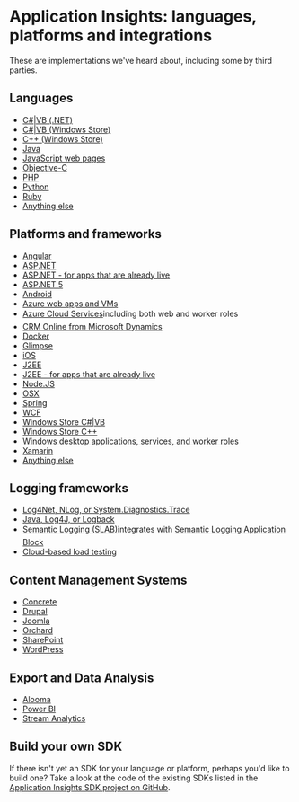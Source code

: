 <properties
	pageTitle="Application Insights: languages, platforms and integrations| Microsoft Azure"
	description="Languages, platforms and integrations available for Application Insights"
	services="application-insights"
    documentationCenter=""
	authors="OlegAnaniev-MSFT"
	manager="douge"/>

<tags
	ms.service="application-insights"
	ms.workload="tbd"
	ms.tgt_pltfrm="ibiza"
	ms.devlang="na"
	ms.topic="get-started-article"
	ms.date="03/02/2016"
	ms.author="awills"/>

# Application Insights: languages, platforms and integrations

These are implementations we've heard about, including some by third parties.

## Languages

+ [C#|VB (.NET)](app-insights-asp-net.md)
+ [C#|VB (Windows Store)](app-insights-windows-get-started.md)
+ [C++ (Windows Store)](app-insights-windows-cpp.md)
+ [Java](app-insights-java-get-started.md)
+ [JavaScript web pages](app-insights-web-track-usage.md)
+ [Objective-C](https://github.com/Microsoft/ApplicationInsights-iOS)
+ [PHP](https://github.com/Microsoft/ApplicationInsights-PHP)
+ [Python](https://pypi.python.org/pypi/applicationinsights/0.1.0)
+ [Ruby](https://rubygems.org/gems/application_insights)
+ [Anything else](#projects)

## Platforms and frameworks

+ [Angular](https://www.npmjs.com/package/angular-applicationinsights)
+ [ASP.NET](app-insights-asp-net.md)
+ [ASP.NET - for apps that are already live](app-insights-monitor-performance-live-website-now.md)
+ [ASP.NET 5](app-insights-asp-net-five.md)
+ [Android](https://github.com/Microsoft/ApplicationInsights-Android)
+ [Azure web apps and VMs](../azure-portal/insights-perf-analytics.md)
+ [Azure Cloud Services](app-insights-cloudservices.md)&#151;including both web and worker roles
+ [CRM Online from Microsoft Dynamics](app-insights-sample-mscrm.md)
+ [Docker](app-insights-docker.md)
+ [Glimpse](https://azure.microsoft.com/blog/glimpse-application-insights/)
+ [iOS](https://github.com/Microsoft/ApplicationInsights-iOS)
+ [J2EE](app-insights-java-get-started.md)
+ [J2EE - for apps that are already live](app-insights-java-live.md)
+ [Node.JS](https://www.npmjs.com/package/applicationinsights)
+ [OSX](https://github.com/Microsoft/ApplicationInsights-OSX)
+ [Spring](http://joe.blog.freemansoft.com/2015/12/enabling-microsoft-application-insight.html)
+ [WCF](https://github.com/Microsoft/ApplicationInsights-SDK-Labs/blob/master/WCF/readme.md)
+ [Windows Store C#|VB](app-insights-windows-get-started.md)
+ [Windows Store C++](app-insights-windows-cpp.md)
+ [Windows desktop applications, services, and worker roles](app-insights-windows-desktop.md)
+ [Xamarin](https://github.com/Microsoft/ApplicationInsights-Xamarin)
+ [Anything else](#projects)


## Logging frameworks

+	[Log4Net, NLog, or System.Diagnostics.Trace](app-insights-diagnostic-search.md)
+	[Java, Log4J, or Logback](app-insights-java-trace-logs.md)
+   [Semantic Logging (SLAB)](https://github.com/fidmor89/SLAB_AppInsights)&#151;integrates with [Semantic Logging Application Block](https://msdn.microsoft.com/library/dn440729.aspx)
+   [Cloud-based load testing](http://blogs.msdn.com/b/visualstudioalm/archive/2015/07/30/getting-application-insights-counters-with-cloud-based-load-testing.aspx)


## Content Management Systems

+ [Concrete](https://github.com/fidmor89/appInsights-Concrete)
+ [Drupal](https://github.com/fidmor89/AppInsights-Drupal)
+ [Joomla](https://github.com/fidmor89/AppInsights-Joomla)
+ [Orchard](https://orchardazureappinsights.codeplex.com) 
+ [SharePoint](app-insights-sharepoint.md)
+ [WordPress](https://wordpress.org/plugins/application-insights/)

## Export and Data Analysis

+ [Alooma](https://www.alooma.com/blog/application-insights-amazon-redshift)
+ [Power BI](http://blogs.msdn.com/b/powerbi/archive/2015/11/04/explore-your-application-insights-data-with-power-bi.aspx)
+ [Stream Analytics](app-insights-export-power-bi.md)

## <a name="projects"></a> Build your own SDK

If there isn't yet an SDK for your language or platform, perhaps you'd like to build one? Take a look at the code of the existing SDKs listed in the [Application Insights SDK project on GitHub](https://github.com/Microsoft/AppInsights-Home).

